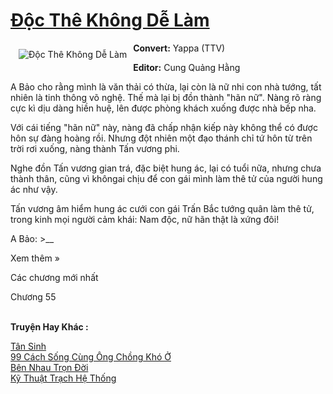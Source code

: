 <a href="https://utruyen.com/doc-the-khong-de-lam/19082/" title="Độc Thê Không Dễ Làm"><h1>Độc Thê Không Dễ Làm</h1></a><div style="display:table"><img align="right" style="float: left; padding: 10px;" src="https://utruyen.com/images/story/200x260/doc-the-khong-de-lam.jpg" alt="Độc Thê Không Dễ Làm"><b>Convert:</b> Yappa (TTV)<p></p><b>Editor:</b> Cung Quảng Hằng<p></p>A Bảo cho rằng mình là văn thải có thừa, lại còn là nữ nhi con nhà tướng, tất nhiên là tinh thông võ nghệ. Thế mà lại bị đồn thành "hãn nữ". Nàng rõ ràng cực kì dịu dàng hiền huệ, lên được phòng khách xuống được nhà bếp nha.<p></p>Với cái tiếng "hãn nữ" này, nàng đã chấp nhận kiếp này không thể có được hôn sự đàng hoàng rồi. Nhưng đột nhiên một đạo thánh chỉ tứ hôn từ trên trời rơi xuống, nàng thành Tấn vương phi.<p></p>Nghe đồn Tấn vương gian trá, đặc biệt hung ác, lại có tuổi nữa, nhưng chưa thành thân, cũng vì khôngai chịu để con gái mình làm thê tử của người hung ác như vậy.<p></p>Tấn vương âm hiểm hung ác cưới con gái Trấn Bắc tướng quân làm thê tử, trong kinh mọi người cảm khái: Nam độc, nữ hãn thật là xứng đôi!<p></p>A Bảo: >__<p></p>Xem thêm »<p></p>Các chương mới nhất<p></p><p></p>Chương 55</div><p><br><b>Truyện Hay Khác :</b></p><a href="https://utruyen.com/tan-sinh/25439/" alt="Tân Sinh">Tân Sinh</a><br/><a href="https://github.com/quanluxury/dammy/tree/master/truyenhay/17662/" alt="99 Cách Sống Cùng Ông Chồng Khó Ở">99 Cách Sống Cùng Ông Chồng Khó Ở</a><br/><a href="https://github.com/quanluxury/truyenhot/tree/master/truyenhay/650/" alt="Bên Nhau Trọn Đời">Bên Nhau Trọn Đời</a><br/><a href="https://github.com/quanluxury/dammy/tree/master/truyenhay/20142/" alt="Kỹ Thuật Trạch Hệ Thống">Kỹ Thuật Trạch Hệ Thống</a><br/>